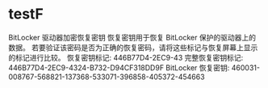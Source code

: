 # testF
BitLocker 驱动器加密恢复密钥    恢复密钥用于恢复 BitLocker 保护的驱动器上的数据。  若要验证该密码是否为正确的恢复密码，请将这些标记与恢复屏幕上显示的标记进行比较。  恢复密钥标记: 446B77D4-2EC9-43 完整恢复密钥标记: 446B77D4-2EC9-4324-B732-D94CF318DD9F  BitLocker 恢复密钥: 460031-008767-568821-137368-533071-396858-405372-454663   





